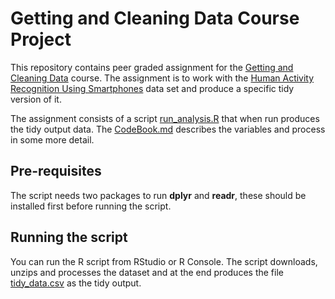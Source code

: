 # Getting and Cleaning Data Course Project

This repository contains peer graded assignment for the [Getting and Cleaning Data](https://www.coursera.org/learn/data-cleaning/home/welcome) course. 
The assignment is to work with the [Human Activity Recognition Using Smartphones](http://archive.ics.uci.edu/ml/datasets/Human+Activity+Recognition+Using+Smartphones) data set and produce a specific tidy version of it.

The assignment consists of a script [run_analysis.R](run_analysis.R) that when run produces the tidy output data. The [CodeBook.md](CodeBook.md) describes the variables and process in some more detail.

## Pre-requisites
The script needs two packages to run **dplyr** and **readr**, these should be installed first before running the script.

## Running the script
You can run the R script from RStudio or R Console. The script downloads, unzips and processes the dataset and at the end produces the file [tidy_data.csv](tidy_data.csv) as the tidy output.


